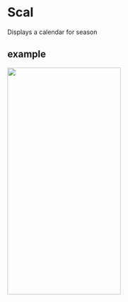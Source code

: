 # Scal
Displays a calendar for season

## example
<img
src = "https://github.com/Mishavint/Scal/util/example.png"
width="256" height="512"/>
